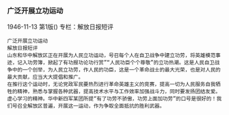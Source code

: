 ### 广泛开展立功运动

1946-11-13
第1版()
专栏：解放日报短评

    广泛开展立功运动
    解放日报短评
    山东和华中解放区正在开展为人民立功运动，号召每个人在自卫战争中建立功劳，将英雄模范事迹，记入功劳簿，掀起了有功报功论功行赏”“人民功臣个个尊敬”的立功热潮。这是人民自卫战争中的一个创举，为人民立功劳，作人民的功臣，这是一个革命战士的最大光荣，也是对人民的最大贡献，应当大大提倡和推广。
    在推行这个运动时，无论党政军民要热烈进行革命英雄主义的竞赛，提高一切为人民服务自我牺牲的精神，熟悉与掌握各种武器，提高技术水平与工作效率加强战斗力，同时要发扬团结友爱。虚心学习的精神。华中新四军某团所提“有了功劳不骄傲，功劳上面加功劳”的口号是很好的！我们号召全解放区普遍，开展这一运动，作为争取全面抵抗的胜利武器。
